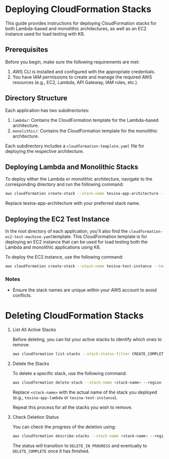 # Deploying CloudFormation Stacks
This guide provides instructions for deploying CloudFormation stacks for both Lambda-based and monolithic architectures, as well as an EC2 instance used for load testing with K6.

## Prerequisites
Before you begin, make sure the following requirements are met:

1. AWS CLI is installed and configured with the appropriate credentials.
2. You have IAM permissions to create and manage the required AWS resources (e.g., EC2, Lambda, API Gateway, IAM roles, etc.).

## Directory Structure

Each application has two subdirectories:

1. `lambda/`: Contains the CloudFormation template for the Lambda-based architecture.
2. `monolithic/`: Contains the CloudFormation template for the monolithic architecture.

Each subdirectory includes a `cloudformation-template.yaml` file for deploying the respective architecture.

## Deploying Lambda and Monolithic Stacks

To deploy either the Lambda or monolithic architecture, navigate to the corresponding directory and run the following command:

```bash
aws cloudformation create-stack --stack-name tesina-app-architecture --template-body file://cloudformation-template.yaml --capabilities CAPABILITY_IAM --region us-east-1
```

Replace tesina-app-architecture with your preferred stack name.

## Deploying the EC2 Test Instance
In the root directory of each application, you'll also find the `cloudformation-ec2-test-machine.yaml`template. This CloudFormation template is for deploying an EC2 instance that can be used for load testing both the Lambda and monolithic applications using K6.

To deploy the EC2 instance, use the following command:

```bash
aws cloudformation create-stack --stack-name tesina-test-instance --template-body file://cloudformation-ec2-test-machine.yaml --capabilities CAPABILITY_IAM --region us-east-1
```

### Notes
- Ensure the stack names are unique within your AWS account to avoid conflicts.

# Deleting CloudFormation Stacks

1. List All Active Stacks

    Before deleting, you can list your active stacks to identify which ones to remove:

    ```bash
    aws cloudformation list-stacks --stack-status-filter CREATE_COMPLETE UPDATE_COMPLETE --region us-east-1
    ```

2. Delete the Stacks

    To delete a specific stack, use the following command:

    ```bash
    aws cloudformation delete-stack --stack-name <stack-name> --region us-east-1
    ```

    Replace `<stack-name>` with the actual name of the stack you deployed (e.g., `tesina-app-lambda` or `tesina-test-instance`).

    Repeat this process for all the stacks you wish to remove.

3. Check Deletion Status

    You can check the progress of the deletion using:

    ```bash
    aws cloudformation describe-stacks --stack-name <stack-name> --region us-east-1
    ```

    The status will transition to `DELETE_IN_PROGRESS` and eventually to `DELETE_COMPLETE` once it has finished.